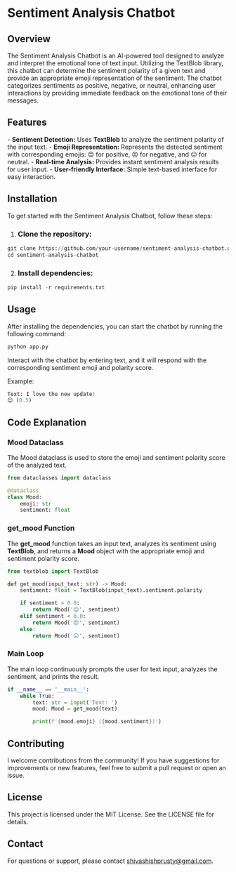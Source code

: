 # Sentiment Analysis Chatbot

## Overview
The Sentiment Analysis Chatbot is an AI-powered tool designed to analyze and interpret the emotional tone of text input. Utilizing the TextBlob library, this chatbot can determine the sentiment polarity of a given text and provide an appropriate emoji representation of the sentiment. The chatbot categorizes sentiments as positive, negative, or neutral, enhancing user interactions by providing immediate feedback on the emotional tone of their messages.

## Features
\- **Sentiment Detection:** Uses **TextBlob** to analyze the sentiment polarity of the input text.
\- **Emoji Representation:** Represents the detected sentiment with corresponding emojis: 😊 for positive, 😠 for negative, and 😐 for neutral.
\- **Real-time Analysis:** Provides instant sentiment analysis results for user input.
\- **User-friendly Interface:** Simple text-based interface for easy interaction.

## Installation
To get started with the Sentiment Analysis Chatbot, follow these steps:

1. ### Clone the repository:

```python
git clone https://github.com/your-username/sentiment-analysis-chatbot.git
cd sentiment-analysis-chatbot
```

2. ### Install dependencies:

```python
pip install -r requirements.txt
```

## Usage
After installing the dependencies, you can start the chatbot by running the following command:

```python
python app.py
```

Interact with the chatbot by entering text, and it will respond with the corresponding sentiment emoji and polarity score.

Example:

```python
Text: I love the new update!
😊 (0.5)
```

## Code Explanation
### Mood Dataclass
The Mood dataclass is used to store the emoji and sentiment polarity score of the analyzed text.

```python
from dataclasses import dataclass

@dataclass
class Mood:
    emoji: str
    sentiment: float
```

### get_mood Function
The **get_mood** function takes an input text, analyzes its sentiment using **TextBlob**, and returns a **Mood** object with the appropriate emoji and sentiment polarity score.

```python
from textblob import TextBlob

def get_mood(input_text: str) -> Mood:
    sentiment: float = TextBlob(input_text).sentiment.polarity

    if sentiment > 0.0:
        return Mood('😊', sentiment)
    elif sentiment < 0.0:
        return Mood('😠', sentiment)
    else:
        return Mood('😐', sentiment)
```

### Main Loop
The main loop continuously prompts the user for text input, analyzes the sentiment, and prints the result.

```python
if __name__ == '__main__':
    while True:
        text: str = input('Text: ')
        mood: Mood = get_mood(text)

        print(f'{mood.emoji} ({mood.sentiment})')
```

## Contributing
I welcome contributions from the community! If you have suggestions for improvements or new features, feel free to submit a pull request or open an issue.

## License
This project is licensed under the MIT License. See the LICENSE file for details.

## Contact
For questions or support, please contact shivashishprusty@gmail.com.
